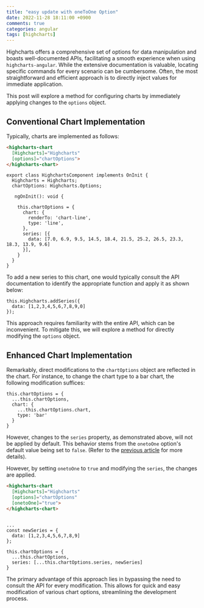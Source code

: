 ```yaml
---
title: "easy update with oneToOne Option"
date: 2022-11-28 18:11:00 +0900
comments: true
categories: angular
tags: [highcharts]
---
```


Highcharts offers a comprehensive set of options for data manipulation and boasts well-documented APIs, facilitating a smooth experience when using `highcharts-angular`. While the extensive documentation is valuable, locating specific commands for every scenario can be cumbersome. Often, the most straightforward and efficient approach is to directly inject values for immediate application.

This post will explore a method for configuring charts by immediately applying changes to the `options` object.

## Conventional Chart Implementation

Typically, charts are implemented as follows:

```html
<highcharts-chart 
  [Highcharts]="Highcharts"
  [options]="chartOptions">
</highcharts-chart>
```

```tsx
export class HighchartsComponent implements OnInit {
  Highcharts = Highcharts;
  chartOptions: Highcharts.Options;

   ngOnInit(): void {

    this.chartOptions = {
      chart: {
        renderTo: 'chart-line',
        type: 'line',
      },
      series: [{
        data: [7.0, 6.9, 9.5, 14.5, 18.4, 21.5, 25.2, 26.5, 23.3, 18.3, 13.9, 9.6]
      }],
    }
  }
}
```

To add a new series to this chart, one would typically consult the API documentation to identify the appropriate function and apply it as shown below:

```tsx
this.Highcharts.addSeries({
  data: [1,2,3,4,5,6,7,8,9,0]
});
```

This approach requires familiarity with the entire API, which can be inconvenient. To mitigate this, we will explore a method for directly modifying the `options` object.

## Enhanced Chart Implementation

Remarkably, direct modifications to the `chartOptions` object are reflected in the chart. For instance, to change the chart type to a bar chart, the following modification suffices:

```tsx
this.chartOptions = {
  ...this.chartOptions,
  chart: {
    ...this.chartOptions.chart,
    type: 'bar'
  }
}
```

However, changes to the `series` property, as demonstrated above, will not be applied by default. This behavior stems from the `onetoOne` option's default value being set to `false`. (Refer to the [previous article](/highcharts-angular) for more details).

However, by setting `onetoOne` to `true` and modifying the `series`, the changes are applied.

```html
<highcharts-chart 
  [Highcharts]="Highcharts"
  [options]="chartOptions"
  [onetoOne]="true">
</highcharts-chart>
```

```tsx

...
const newSeries = {
  data: [1,2,3,4,5,6,7,8,9]
};

this.chartOptions = {
  ...this.chartOptions,
  series: [...this.chartOptions.series, newSeries]
}

```

The primary advantage of this approach lies in bypassing the need to consult the API for every modification. This allows for quick and easy modification of various chart options, streamlining the development process.